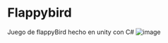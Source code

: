 # Flappybird
Juego de flappyBird hecho en unity con C#
![image](https://user-images.githubusercontent.com/66282767/156297537-645f89a7-f857-4b3a-9121-742041f426ab.png)
